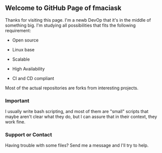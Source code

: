 ## Welcome to GitHub Page of fmaciask

Thanks for visiting this page.
I'm a newb DevOp that it's in the middle of something big. I'm studying all possibilities that fits the following requirement:

- Open source

- Linux base

- Scalable

- High Availability

- CI and CD compliant


Most of the actual repositories are forks from interesting projects. 

### Important

I usually write bash scripting, and most of them are "small" scripts that maybe aren't clear what they do, but I can assure that in their context, they work fine.

### Support or Contact

Having trouble with some files? Send me a message and I'll try to help.
